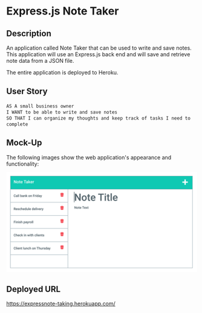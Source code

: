 # Express.js Note Taker

## Description

An application called Note Taker that can be used to write and save notes. This application will use an Express.js back end and will save and retrieve note data from a JSON file.

The entire application is deployed to Heroku.

## User Story

```
AS A small business owner
I WANT to be able to write and save notes
SO THAT I can organize my thoughts and keep track of tasks I need to complete
```

## Mock-Up

The following images show the web application's appearance and functionality:

![Existing notes are listed in the left-hand column with empty fields on the right-hand side for the new note’s title and text.](./Assets/11-express-homework-demo-01.png)

## Deployed URL

https://expressnote-taking.herokuapp.com/
